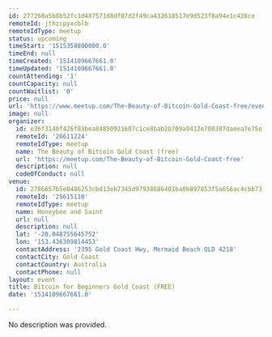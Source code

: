 ```yaml
---
id: 277268a5b8b52fc1d487571d8df07d2f49ca432618517e9d523f8a94e1c428ce
remoteId: jthzcpyxcblb
remoteIdType: meetup
status: upcoming
timeStart: '1515358800000.0'
timeEnd: null
timeCreated: '1514109667661.0'
timeUpdated: '1514109667661.0'
countAttending: '1'
countCapacity: null
countWaitlist: '0'
price: null
url: 'https://www.meetup.com/The-Beauty-of-Bitcoin-Gold-Coast-free/events/246113226/'
image: null
organizer:
  id: e36f3140f426f83bea84850921607c1ce8bab2b709a9412e700387daeea7e75e
  remoteId: '26611224'
  remoteIdType: meetup
  name: The Beauty of Bitcoin Gold Coast (free)
  url: 'https://meetup.com/The-Beauty-of-Bitcoin-Gold-Coast-free'
  description: null
  codeOfConduct: null
venue:
  id: 2786657b5e8486253cbd13eb7345d97938686401ba0b897853f5a656ac4cbb73
  remoteId: '25615110'
  remoteIdType: meetup
  name: Honeybee and Saint
  url: null
  description: null
  lat: '-28.048755645752'
  lon: '153.436309814453'
  contactAddress: '2395 Gold Coast Hwy, Mermaid Beach QLD 4218'
  contactCity: Gold Coast
  contactCountry: Australia
  contactPhone: null
layout: event
title: Bitcoin for Beginners Gold Coast (FREE)
date: '1514109667661.0'

---
```

No description was provided.
